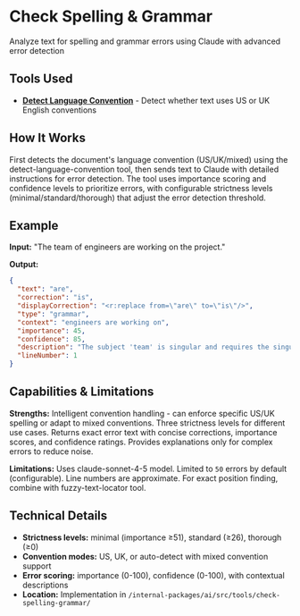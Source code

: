 # Check Spelling & Grammar

Analyze text for spelling and grammar errors using Claude with advanced error detection

## Tools Used

- **[Detect Language Convention](/tools/detect-language-convention)** - Detect whether text uses US or UK English conventions

## How It Works

First detects the document's language convention (US/UK/mixed) using the detect-language-convention tool, then sends text to Claude with detailed instructions for error detection. The tool uses importance scoring and confidence levels to prioritize errors, with configurable strictness levels (minimal/standard/thorough) that adjust the error detection threshold.

## Example

**Input:** "The team of engineers are working on the project."

**Output:**
```json
{
  "text": "are",
  "correction": "is", 
  "displayCorrection": "<r:replace from=\"are\" to=\"is\"/>",
  "type": "grammar",
  "context": "engineers are working on",
  "importance": 45,
  "confidence": 85,
  "description": "The subject 'team' is singular and requires the singular verb 'is', not the plural 'are'.",
  "lineNumber": 1
}
```

## Capabilities & Limitations

**Strengths:** Intelligent convention handling - can enforce specific US/UK spelling or adapt to mixed conventions. Three strictness levels for different use cases. Returns exact error text with concise corrections, importance scores, and confidence ratings. Provides explanations only for complex errors to reduce noise.

**Limitations:** Uses claude-sonnet-4-5 model. Limited to `50` errors by default (configurable). Line numbers are approximate. For exact position finding, combine with fuzzy-text-locator tool.

## Technical Details

- **Strictness levels:** minimal (importance ≥51), standard (≥26), thorough (≥0)
- **Convention modes:** US, UK, or auto-detect with mixed convention support
- **Error scoring:** importance (0-100), confidence (0-100), with contextual descriptions
- **Location:** Implementation in `/internal-packages/ai/src/tools/check-spelling-grammar/`
